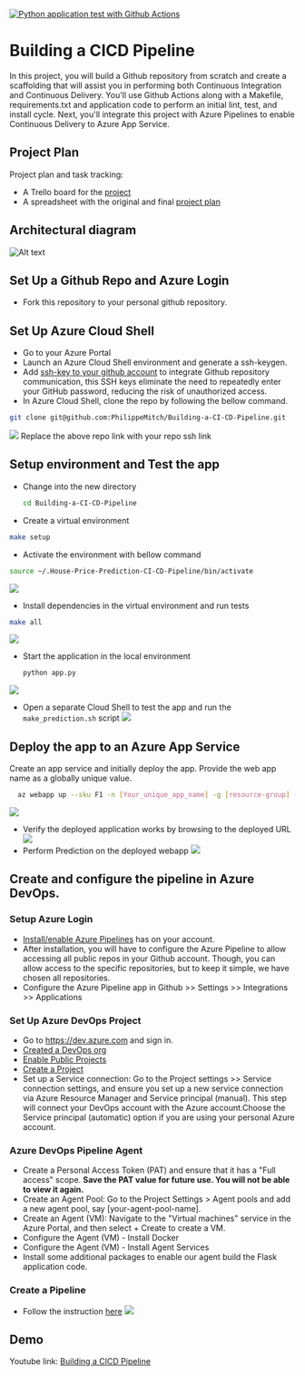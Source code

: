 [![Python application test with Github Actions](https://github.com/PhilippeMitch/Building-a-CI-CD-Pipeline/actions/workflows/pythonapp.yml/badge.svg)](https://github.com/PhilippeMitch/Building-a-CI-CD-Pipeline/actions/workflows/pythonapp.yml)
# Building a CICD Pipeline
In this project, you will build a Github repository from scratch and create a scaffolding that will assist you in performing both Continuous Integration and Continuous Delivery. You'll use Github Actions along with a Makefile, requirements.txt and application code to perform an initial lint, test, and install cycle. Next, you'll integrate this project with Azure Pipelines to enable Continuous Delivery to Azure App Service.

## Project Plan
Project plan and task tracking:
* A Trello board for the [project](https://trello.com/b/ZURVlW9y/public-project)
* A spreadsheet with the original and final [project plan](https://docs.google.com/spreadsheets/d/19qZFcrMGlzRFZnrQkB4GyfIqO_xq9uuW6aV1M_14b5I/edit?usp=sharing)

## Architectural diagram
![Alt text](https://github.com/PhilippeMitch/Building-a-CI-CD-Pipeline/blob/main/screenshots/app-diagram.png)

## Set Up a Github Repo and Azure Login
* Fork this repository to your personal github repository.

## Set Up Azure Cloud Shell
* Go to your Azure Portal
* Launch an Azure Cloud Shell environment and generate a ssh-keygen.
* Add [ssh-key to your github account](https://docs.github.com/en/authentication/connecting-to-github-with-ssh/adding-a-new-ssh-key-to-your-github-account) to integrate Github repository communication, this SSH keys eliminate the need to repeatedly enter your GitHub password, reducing the risk of unauthorized access.
* In Azure Cloud Shell, clone the repo by following the bellow command.
```bash
git clone git@github.com:PhilippeMitch/Building-a-CI-CD-Pipeline.git
```
![](https://github.com/PhilippeMitch/Building-a-CI-CD-Pipeline/blob/main/screenshots/clone_project.png)
Replace the above repo link with your repo ssh link 
## Setup environment and Test the app
* Change into the new directory
  ```bash
  cd Building-a-CI-CD-Pipeline
  ```
* Create a virtual environment
```bash
make setup
```
* Activate the environment with bellow command
```bash
source ~/.House-Price-Prediction-CI-CD-Pipeline/bin/activate
```
![](https://github.com/PhilippeMitch/Building-a-CI-CD-Pipeline/blob/main/screenshots/env_setup.png)
* Install dependencies in the virtual environment and run tests
```bash
make all
```
![](https://github.com/PhilippeMitch/Building-a-CI-CD-Pipeline/blob/main/screenshots/make_all_2.png)
* Start the application in the local environment
  ```bash
  python app.py
  ```
![](https://github.com/PhilippeMitch/Building-a-CI-CD-Pipeline/blob/main/screenshots/run_app_portal.png)
* Open a separate Cloud Shell to test the app and run the `make_prediction.sh` script
![](https://github.com/PhilippeMitch/Building-a-CI-CD-Pipeline/blob/main/screenshots/local_prediction.png)
## Deploy the app to an Azure App Service
Create an app service and initially deploy the app. Provide the web app name as a globally unique value.
```bash
  az webapp up --sku F1 -n [Your_unique_app_name] -g [resource-group] --location [location]
```
![](https://github.com/PhilippeMitch/Building-a-CI-CD-Pipeline/blob/main/screenshots/create_webapp.jpg)

* Verify the deployed application works by browsing to the deployed URL
![](https://github.com/PhilippeMitch/Building-a-CI-CD-Pipeline/blob/main/screenshots/run_in_cloud_shell_browser_1.jpg)
* Perform Prediction on the deployed webapp
![](https://github.com/PhilippeMitch/Building-a-CI-CD-Pipeline/blob/main/screenshots/life_prediction.png)

## Create and configure the pipeline in Azure DevOps.

### Setup Azure Login
* [Install/enable Azure Pipelines](https://github.com/marketplace/azure-pipelines) has on your account.
* After installation, you will have to configure the Azure Pipeline to allow accessing all public repos in your Github account. Though, you can allow access to the specific repositories, but to keep it simple, we have chosen all repositories.
* Configure the Azure Pipeline app in Github >> Settings >> Integrations >> Applications
### Set Up Azure DevOps Project
* Go to https://dev.azure.com and sign in.
* [Created a DevOps org](https://go.microsoft.com/fwlink/?LinkId=307137)
* [Enable Public Projects](https://docs.microsoft.com/en-us/azure/devops/organizations/public/make-project-public?view=azure-devops#enable-anonymous-access-to-projects-for-your-organization)
* [Create a Project](https://docs.microsoft.com/en-us/azure/devops/organizations/public/make-project-public?view=azure-devops#enable-anonymous-access-to-projects-for-your-organization)
* Set up a Service connection:
Go to the Project settings >> Service connection settings, and ensure you set up a new service connection via Azure Resource Manager and Service principal (manual). This step will connect your DevOps account with the Azure account.Choose the Service principal (automatic) option if you are using your personal Azure account.
### Azure DevOps Pipeline Agent
* Create a Personal Access Token (PAT) and ensure that it has a "Full access" scope. **Save the PAT value for future use. You will not be able to view it again.**
* Create an Agent Pool: Go to the Project Settings > Agent pools and add a new agent pool, say [your-agent-pool-name].
* Create an Agent (VM): Navigate to the "Virtual machines" service in the Azure Portal, and then select + Create to create a VM.
* Configure the Agent (VM) - Install Docker
* Configure the Agent (VM) - Install Agent Services
* Install some additional packages to enable our agent build the Flask application code.
### Create a Pipeline
* Follow the instruction [here](https://learn.microsoft.com/en-us/azure/devops/pipelines/ecosystems/python-webapp?view=azure-devops&tabs=linux)
![](https://github.com/PhilippeMitch/Building-a-CI-CD-Pipeline/blob/main/screenshots/azure-devops-cicd.jpg)

## Demo
Youtube link: [Building a CICD Pipeline](https://youtu.be/FpCsQfDN4xw)
